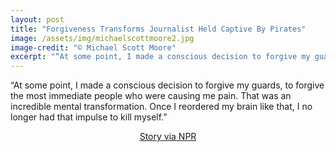 ```yaml
---
layout: post
title: "Forgiveness Transforms Journalist Held Captive By Pirates"
image: /assets/img/michaelscottmoore2.jpg
image-credit: "© Michael Scott Moore"
excerpt: "“At some point, I made a conscious decision to forgive my guards…Once I reordered my brain like that, I no longer had that impulse to kill myself.”"
---
```


<p>“At some point, I made a conscious decision to forgive my guards, to forgive the most immediate people who were causing me pain. That was an incredible mental transformation. Once I reordered my brain like that, I no longer had that impulse to kill myself.”</p>

<p align="center"> 
<a href="https://www.npr.org/2018/07/30/633965533/journalist-held-captive-by-pirates-says-focus-and-forgiveness-were-crucial" target="_blank" > Story via NPR </a> 
</p>

